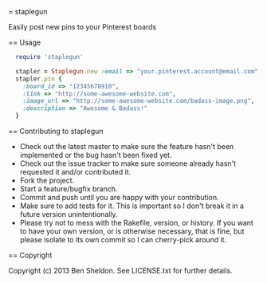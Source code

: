 = staplegun

Easily post new pins to your Pinterest boards

== Usage

```ruby
  require 'staplegun'

  stapler = Staplegun.new :email => "your.pinterest.account@email.com", :password => "pinterest_password"
  stapler.pin {
    :board_id => "12345678910",
    :link => "http://some-awesome-website.com",
    :image_url => "http://some-awesome-website.com/badass-image.png",
    :description => "Awesome & Badass!"
  }

```

== Contributing to staplegun

* Check out the latest master to make sure the feature hasn't been implemented or the bug hasn't been fixed yet.
* Check out the issue tracker to make sure someone already hasn't requested it and/or contributed it.
* Fork the project.
* Start a feature/bugfix branch.
* Commit and push until you are happy with your contribution.
* Make sure to add tests for it. This is important so I don't break it in a future version unintentionally.
* Please try not to mess with the Rakefile, version, or history. If you want to have your own version, or is otherwise necessary, that is fine, but please isolate to its own commit so I can cherry-pick around it.

== Copyright

Copyright (c) 2013 Ben Sheldon. See LICENSE.txt for further details.

